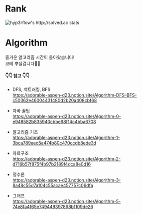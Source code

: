 # Rank
![hyp3rflow's http://solved.ac stats](https://github-readme-solvedac.hyp3rflow.vercel.app/api/?handle=dnjswldb98)

# Algorithm
즐거운 알고리즘 시간이 돌아왔습니다!   
코테 뿌실겁니다👊👊  
   

#### 👇👇 참고 👇👇
* DFS, 백트래킹, BFS   
https://adorable-aspen-d23.notion.site/Algorithm-DFS-BFS-c50362e46004431480d2b20a408cbf68

* 자바 꿀팁   
https://adorable-aspen-d23.notion.site/Algorithm-0-e948582b835940cbbe98f14c4bba6708

* 알고리즘 기초   
https://adorable-aspen-d23.notion.site/Algorithm-1-3bca789eed5a474b80c470ccdb8ede3d

* 자료구조   
https://adorable-aspen-d23.notion.site/Algorithm-2-d716b57f875f4b97b2189f4dca8e0d16

* 정수론   
https://adorable-aspen-d23.notion.site/Algorithm-3-8a48c55d7a104c55acae457757c06dfa

* 그래프   
https://adorable-aspen-d23.notion.site/Algorithm-5-74e8fa4f65e749448397898b1109de26
